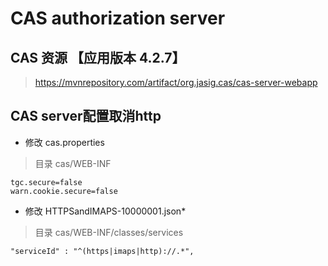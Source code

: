 # CAS authorization server

## CAS 资源 【应用版本 4.2.7】

> https://mvnrepository.com/artifact/org.jasig.cas/cas-server-webapp

## CAS server配置取消http

- 修改 cas.properties

> 目录 cas/WEB-INF

```
tgc.secure=false
warn.cookie.secure=false
```

- 修改 HTTPSandIMAPS-10000001.json*

> 目录 cas/WEB-INF/classes/services

```
"serviceId" : "^(https|imaps|http)://.*",
```